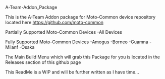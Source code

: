 A-Team-Addon_Package

This is the A-Team Addon package for Moto-Common device repository located here https://github.com/moto-common

Partially Supported Moto-Common Devices -All Devices

Fully Supported Moto-Common Devices -Amogus -Borneo -Guamna -Milanf -Osaka

The Main Build Menu which will grab this Package for you is located in the Releases section of this github page

This ReadMe is a WIP and will be further written as I have time...
